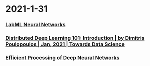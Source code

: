 
# 2021-1-31

### [LabML Neural Networks](https://nn.labml.ai/index.html)

### [Distributed Deep Learning 101: Introduction | by Dimitris Poulopoulos | Jan, 2021 | Towards Data Science](https://towardsdatascience.com/distributed-deep-learning-101-introduction-ebfc1bcd59d9)

### [Efficient Processing of Deep Neural Networks](https://www.morganclaypoolpublishers.com/catalog_Orig/product_info.php?continueFlag=4fb339781e79fcb03d6e2830b1bda7ba&products_id=1530)